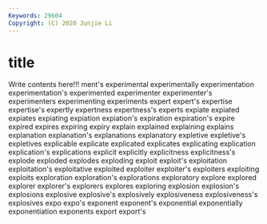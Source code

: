 ```yaml
---
Keywords: 29604
Copyright: (C) 2020 Junjie Li
---
```


# title

Write contents here!!!
ment's 
experimental 
experimentally 
experimentation 
experimentation's 
experimented
experimenter 
experimenter's 
experimenters 
experimenting 
experiments 
expert 
expert's 
expertise 
expertise's 
expertly
expertness 
expertness's 
experts 
expiate 
expiated 
expiates 
expiating 
expiation 
expiation's 
expiration
expiration's 
expire 
expired 
expires 
expiring 
expiry 
explain 
explained 
explaining 
explains
explanation 
explanation's 
explanations 
explanatory 
expletive 
expletive's 
expletives 
explicable 
explicate 
explicated
explicates 
explicating 
explication 
explication's 
explications 
explicit 
explicitly 
explicitness 
explicitness's 
explode
exploded 
explodes 
exploding 
exploit 
exploit's 
exploitation 
exploitation's 
exploitative 
exploited 
exploiter
exploiter's 
exploiters 
exploiting 
exploits 
exploration 
exploration's 
explorations 
exploratory 
explore 
explored
explorer 
explorer's 
explorers 
explores 
exploring 
explosion 
explosion's 
explosions 
explosive 
explosive's
explosively 
explosiveness 
explosiveness's 
explosives 
expo 
expo's 
exponent 
exponent's 
exponential 
exponentially
exponentiation 
exponents 
export 
export's 
